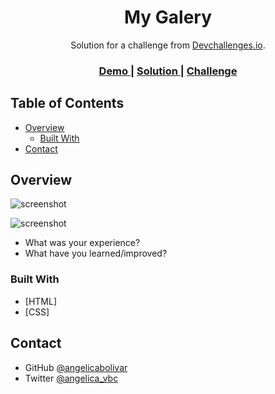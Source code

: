 <!-- Please update value in the {}  -->

<h1 align="center">My Galery</h1>

<div align="center">
   Solution for a challenge from  <a href="http://devchallenges.io" target="_blank">Devchallenges.io</a>.
</div>

<div align="center">
  <h3>
    <a href="https://https://github.com/angelicabolivar/my_gallery">
      Demo
    </a>
    <span> | </span>
    <a href="https://https://angelicabolivar.github.io/my_gallery/">
      Solution
    </a>
    <span> | </span>
    <a href="https://devchallenges.io/challenges/gcbWLxG6wdennelX7b8I">
      Challenge
    </a>
  </h3>
</div>

<!-- TABLE OF CONTENTS -->

## Table of Contents

- [Overview](#overview)
  - [Built With](#built-with)
- [Contact](#contact)

<!-- OVERVIEW -->

## Overview

![screenshot](../images/readme_mobile.png)

![screenshot](../images/desktop.png)




- What was your experience?
- What have you learned/improved?


### Built With

<!-- This section should list any major frameworks that you built your project using. Here are a few examples.-->

- [HTML]
- [CSS]

## Contact

- GitHub [@angelicabolivar](https://https://github.com/angelicabolivar)
- Twitter [@angelica_vbc](https://twitter.com/angelica_vbc)

